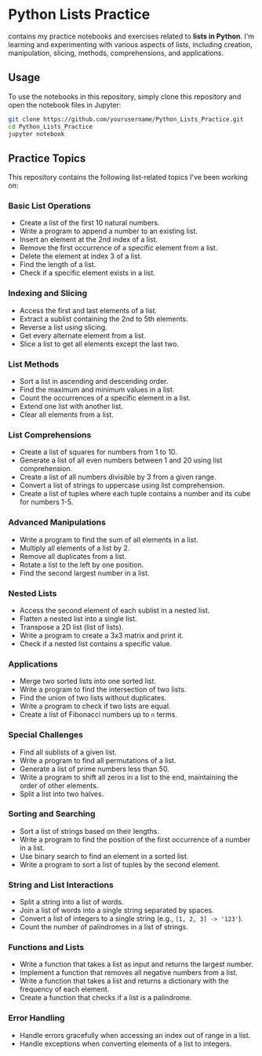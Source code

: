 

# Python Lists Practice

 contains my  practice notebooks and exercises related to **lists in Python**. I'm learning and experimenting with various aspects of lists, including creation, manipulation, slicing, methods, comprehensions, and applications.

## Usage

To use the notebooks in this repository, simply clone this repository and open the notebook files in Jupyter:

```bash
git clone https://github.com/yourusername/Python_Lists_Practice.git
cd Python_Lists_Practice
jupyter notebook
```

## Practice Topics

This repository contains the following list-related topics I've been working on:

### **Basic List Operations**
- Create a list of the first 10 natural numbers.
- Write a program to append a number to an existing list.
- Insert an element at the 2nd index of a list.
- Remove the first occurrence of a specific element from a list.
- Delete the element at index 3 of a list.
- Find the length of a list.
- Check if a specific element exists in a list.

### **Indexing and Slicing**
- Access the first and last elements of a list.
- Extract a sublist containing the 2nd to 5th elements.
- Reverse a list using slicing.
- Get every alternate element from a list.
- Slice a list to get all elements except the last two.

### **List Methods**
- Sort a list in ascending and descending order.
- Find the maximum and minimum values in a list.
- Count the occurrences of a specific element in a list.
- Extend one list with another list.
- Clear all elements from a list.

### **List Comprehensions**
- Create a list of squares for numbers from 1 to 10.
- Generate a list of all even numbers between 1 and 20 using list comprehension.
- Create a list of all numbers divisible by 3 from a given range.
- Convert a list of strings to uppercase using list comprehension.
- Create a list of tuples where each tuple contains a number and its cube for numbers 1-5.

### **Advanced Manipulations**
- Write a program to find the sum of all elements in a list.
- Multiply all elements of a list by 2.
- Remove all duplicates from a list.
- Rotate a list to the left by one position.
- Find the second largest number in a list.

### **Nested Lists**
- Access the second element of each sublist in a nested list.
- Flatten a nested list into a single list.
- Transpose a 2D list (list of lists).
- Write a program to create a 3x3 matrix and print it.
- Check if a nested list contains a specific value.

### **Applications**
- Merge two sorted lists into one sorted list.
- Write a program to find the intersection of two lists.
- Find the union of two lists without duplicates.
- Write a program to check if two lists are equal.
- Create a list of Fibonacci numbers up to `n` terms.

### **Special Challenges**
- Find all sublists of a given list.
- Write a program to find all permutations of a list.
- Generate a list of prime numbers less than 50.
- Write a program to shift all zeros in a list to the end, maintaining the order of other elements.
- Split a list into two halves.

### **Sorting and Searching**
- Sort a list of strings based on their lengths.
- Write a program to find the position of the first occurrence of a number in a list.
- Use binary search to find an element in a sorted list.
- Write a program to sort a list of tuples by the second element.

### **String and List Interactions**
- Split a string into a list of words.
- Join a list of words into a single string separated by spaces.
- Convert a list of integers to a single string (e.g., `[1, 2, 3] -> '123'`).
- Count the number of palindromes in a list of strings.

### **Functions and Lists**
- Write a function that takes a list as input and returns the largest number.
- Implement a function that removes all negative numbers from a list.
- Write a function that takes a list and returns a dictionary with the frequency of each element.
- Create a function that checks if a list is a palindrome.

### **Error Handling**
- Handle errors gracefully when accessing an index out of range in a list.
- Handle exceptions when converting elements of a list to integers.


